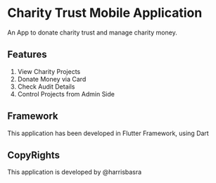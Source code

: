 # Charity Trust Mobile Application

An App to donate charity trust and manage charity money.

## Features

1. View Charity Projects
2. Donate Money via Card
3. Check Audit Details
4. Control Projects from Admin Side

## Framework

This application has been developed in Flutter Framework, using Dart

## CopyRights

This application is developed by @harrisbasra
